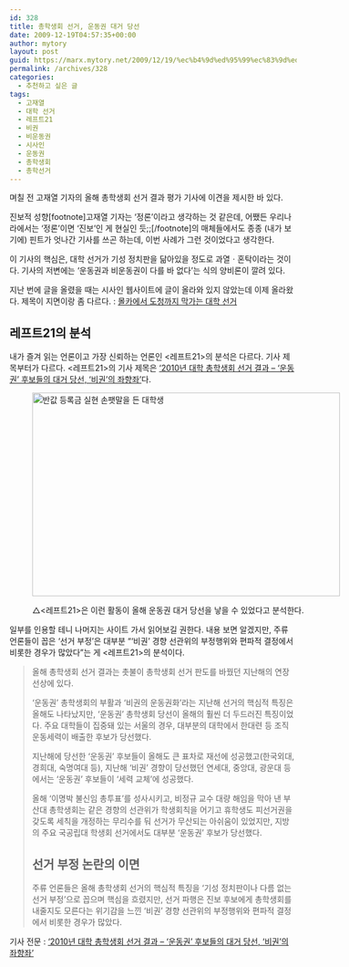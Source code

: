 ```yaml
---
id: 328
title: 총학생회 선거, 운동권 대거 당선
date: 2009-12-19T04:57:35+00:00
author: mytory
layout: post
guid: https://marx.mytory.net/2009/12/19/%ec%b4%9d%ed%95%99%ec%83%9d%ed%9a%8c-%ec%84%a0%ea%b1%b0-%ec%9a%b4%eb%8f%99%ea%b6%8c-%eb%8c%80%ea%b1%b0-%eb%8b%b9%ec%84%a0/
permalink: /archives/328
categories:
  - 추천하고 싶은 글
tags:
  - 고재열
  - 대학 선거
  - 레프트21
  - 비권
  - 비운동권
  - 시사인
  - 운동권
  - 총학생회
  - 총학선거
---
```

며칠 전 고재열 기자의 올해 총학생회 선거 결과 평가 기사에 이견을 제시한 바 있다.

진보적 성향[footnote]고재열 기자는 &#8216;정론&#8217;이라고 생각하는 것 같은데, 어쨌든 우리나라에서는 &#8216;정론&#8217;이면 &#8216;진보&#8217;인 게 현실인 듯;;[/footnote]의 매체들에서도 종종 (내가 보기에) 핀트가 엇나간 기사를 쓰곤 하는데, 이번 사례가 그런 것이었다고 생각한다.

이 기사의 핵심은, 대학 선거가 기성 정치판을 닮아있을 정도로 과열ㆍ혼탁이라는 것이다. 기사의 저변에는 &#8216;운동권과 비운동권이 다를 바 없다&#8217;는 식의 양비론이 깔려 있다.

지난 번에 글을 올렸을 때는 시사인 웹사이트에 글이 올라와 있지 않았는데 이제 올라왔다. 제목이 지면이랑 좀 다르다. : <a target="_blank" href="http://www.sisain.co.kr/news/articleView.html?idxno=5942">몰카에서 도청까지 막가는 대학 선거</a>

## 레프트21의 분석

내가 즐겨 읽는 언론이고 가장 신뢰하는 언론인 &lt;레프트21&gt;의 분석은 다르다. 기사 제목부터가 다르다. &lt;레프트21&gt;의 기사 제목은 <a target="_blank" href="http://wspaper.org/article/7392">‘2010년 대학 총학생회 선거 결과 &#8211;&nbsp;‘운동권’ 후보들의 대거 당선, ‘비권’의 좌향좌’</a>다.<figure style="width: 540px" class="wp-caption aligncenter">

<img src="https://marx.mytory.net/wp-content/uploads/1/cfile9.uf.13311A134B2C5CA22D7EBD.jpg" width="540" height="357" alt="반값 등록금 실현 손팻말을 든 대학생" filename="cfile9.uf.13311A134B2C5CA22D7EBD.jpg" filemime="" /><figcaption class="wp-caption-text">△&lt;레프트21&gt;은 이런 활동이 올해 운동권 대거 당선을 낳을 수 있었다고 분석한다.</figcaption></figure> 

일부를 인용할 테니 나머지는 사이트 가서 읽어보길 권한다. 내용 보면 알겠지만, 주류 언론들이 꼽은 &#8216;선거 부정&#8217;은 대부분 “‘비권’ 경향 선관위의 부정행위와 편파적 결정에서 비롯한 경우가 많았다”는 게 &lt;레프트21&gt;의 분석이다.

> 올해 총학생회 선거 결과는 촛불이 총학생회 선거 판도를 바꿨던 지난해의 연장선상에 있다.
> 
> ‘운동권’ 총학생회의 부활과 ‘비권의 운동권화’라는 지난해 선거의 핵심적 특징은 올해도 나타났지만, ‘운동권’ 총학생회 당선이 올해의 훨씬 더 두드러진 특징이었다. 주요 대학들이 집중돼 있는 서울의 경우, 대부분의 대학에서 한대련 등 조직 운동세력이 배출한 후보가 당선했다.&nbsp;
> 
> 지난해에 당선한 ‘운동권’ 후보들이 올해도 큰 표차로 재선에 성공했고(한국외대, 경희대, 숙명여대 등), 지난해 ‘비권’ 경향이 당선했던 연세대, 중앙대, 광운대 등에서는 ‘운동권’ 후보들이 ‘세력 교체’에 성공했다.&nbsp;
> 
> 올해 ‘이명박 불신임 총투표’를 성사시키고, 비정규 교수 대량 해임을 막아 낸 부산대 총학생회는 같은 경향의 선관위가 학생회칙을 어기고 휴학생도 피선거권을 갖도록 세칙을 개정하는 무리수를 둬 선거가 무산되는 아쉬움이 있었지만, 지방의 주요 국공립대 학생회 선거에서도 대부분 ‘운동권’ 후보가 당선했다.
> 
> ## 선거 부정 논란의 이면&nbsp;
> 
> 주류 언론들은 올해 총학생회 선거의 핵심적 특징을 ‘기성 정치판이나 다름 없는 선거 부정’으로 꼽으며 핵심을 흐렸지만, 선거 파행은 진보 후보에게 총학생회를 내줄지도 모른다는 위기감을 느낀 ‘비권’ 경향 선관위의 부정행위와 편파적 결정에서 비롯한 경우가 많았다.

기사 전문 : <a target="_blank" href="http://wspaper.org/article/7392">‘2010년 대학 총학생회 선거 결과 &#8211;&nbsp;‘운동권’ 후보들의 대거 당선, ‘비권’의 좌향좌’</a>